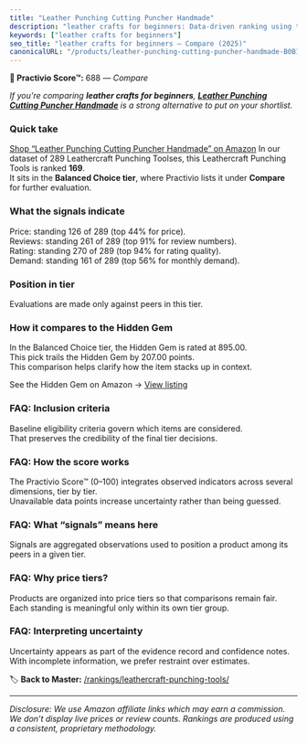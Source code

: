 ```yaml
---
title: "Leather Punching Cutting Puncher Handmade"
description: "leather crafts for beginners: Data-driven ranking using the Practivio Score™. Positioned by quality, value, demand, findability, momentum."
keywords: ["leather crafts for beginners"]
seo_title: "leather crafts for beginners — Compare (2025)"
canonicalURL: "/products/leather-punching-cutting-puncher-handmade-B0B14Z91N9/"
---
```


**🛒 Practivio Score™:** 688 — _Compare_


*If you're comparing **leather crafts for beginners**, **[Leather Punching Cutting Puncher Handmade](https://www.amazon.com/dp/B0B14Z91N9?tag=practivio-20)** is a strong alternative to put on your shortlist.*
### Quick take
[Shop “Leather Punching Cutting Puncher Handmade” on Amazon](https://www.amazon.com/dp/B0B14Z91N9?tag=practivio-20)
In our dataset of 289 Leathercraft Punching Toolses, this Leathercraft Punching Tools is ranked **169**.  
It sits in the **Balanced Choice tier**, where Practivio lists it under **Compare** for further evaluation.

### What the signals indicate
Price: standing 126 of 289 (top 44% for price).  
Reviews: standing 261 of 289 (top 91% for review numbers).  
Rating: standing 270 of 289 (top 94% for rating quality).  
Demand: standing 161 of 289 (top 56% for monthly demand).

### Position in tier
Evaluations are made only against peers in this tier.

### How it compares to the Hidden Gem
In the Balanced Choice tier, the Hidden Gem is rated at 895.00.  
This pick trails the Hidden Gem by 207.00 points.  
This comparison helps clarify how the item stacks up in context.  

See the Hidden Gem on Amazon → [View listing](https://www.amazon.com/dp/B00004T7WS?tag=practivio-20)

### FAQ: Inclusion criteria
Baseline eligibility criteria govern which items are considered.  
That preserves the credibility of the final tier decisions.

### FAQ: How the score works
The Practivio Score™ (0–100) integrates observed indicators across several dimensions, tier by tier.  
Unavailable data points increase uncertainty rather than being guessed.

### FAQ: What “signals” means here
Signals are aggregated observations used to position a product among its peers in a given tier.

### FAQ: Why price tiers?
Products are organized into price tiers so that comparisons remain fair.  
Each standing is meaningful only within its own tier group.

### FAQ: Interpreting uncertainty
Uncertainty appears as part of the evidence record and confidence notes.  
With incomplete information, we prefer restraint over estimates.

<!-- Missing template for Compare/CompareWithinPriceClass -->


🏷️ **Back to Master:** [/rankings/leathercraft-punching-tools/](/rankings/leathercraft-punching-tools/)

---
_Disclosure: We use Amazon affiliate links which may earn a commission. We don’t display live prices or review counts. Rankings are produced using a consistent, proprietary methodology._

